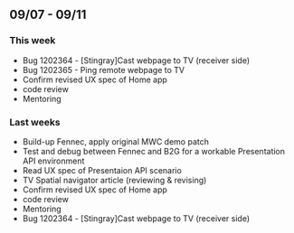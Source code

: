 ## 09/07 - 09/11 ##

### This week ###
  - Bug 1202364 - [Stingray]Cast webpage to TV (receiver side)
  - Bug 1202365 - Ping remote webpage to TV
  - Confirm revised UX spec of Home app
  - code review
  - Mentoring

### Last weeks ###
  - Build-up Fennec, apply original MWC demo patch
  - Test and debug between Fennec and B2G for a workable Presentation API environment
  - Read UX spec of Presentaion API scenario
  - TV Spatial navigator article (reviewing & revising)
  - Confirm revised UX spec of Home app
  - code review
  - Mentoring
  - Bug 1202364 - [Stingray]Cast webpage to TV (receiver side)
